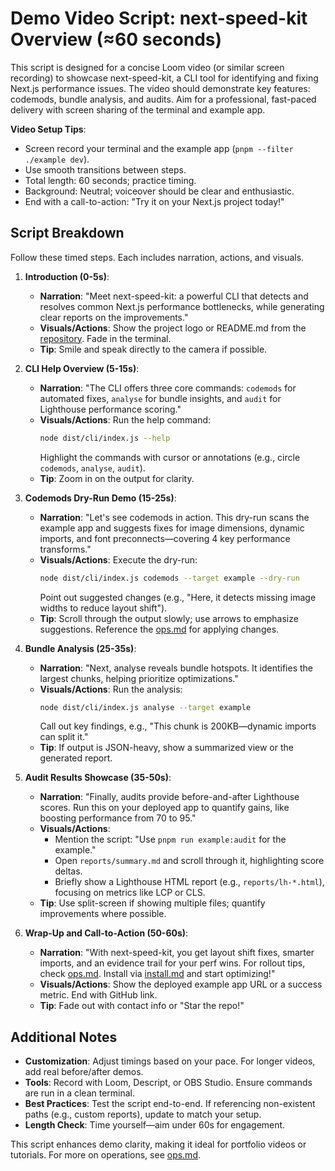 # Demo Video Script: next-speed-kit Overview (≈60 seconds)

This script is designed for a concise Loom video (or similar screen recording) to showcase next-speed-kit, a CLI tool for identifying and fixing Next.js performance issues. The video should demonstrate key features: codemods, bundle analysis, and audits. Aim for a professional, fast-paced delivery with screen sharing of the terminal and example app.

**Video Setup Tips**:
- Screen record your terminal and the example app (`pnpm --filter ./example dev`).
- Use smooth transitions between steps.
- Total length: 60 seconds; practice timing.
- Background: Neutral; voiceover should be clear and enthusiastic.
- End with a call-to-action: "Try it on your Next.js project today!"

## Script Breakdown

Follow these timed steps. Each includes narration, actions, and visuals.

1. **Introduction (0-5s)**:
   - **Narration**: "Meet next-speed-kit: a powerful CLI that detects and resolves common Next.js performance bottlenecks, while generating clear reports on the improvements."
   - **Visuals/Actions**: Show the project logo or README.md from the [repository](https://github.com/salman-uq2024/next-speed-kit). Fade in the terminal.
   - **Tip**: Smile and speak directly to the camera if possible.

2. **CLI Help Overview (5-15s)**:
   - **Narration**: "The CLI offers three core commands: `codemods` for automated fixes, `analyse` for bundle insights, and `audit` for Lighthouse performance scoring."
   - **Visuals/Actions**: Run the help command:
     ```bash
     node dist/cli/index.js --help
     ```
     Highlight the commands with cursor or annotations (e.g., circle `codemods`, `analyse`, `audit`).
   - **Tip**: Zoom in on the output for clarity.

3. **Codemods Dry-Run Demo (15-25s)**:
   - **Narration**: "Let's see codemods in action. This dry-run scans the example app and suggests fixes for image dimensions, dynamic imports, and font preconnects—covering 4 key performance transforms."
   - **Visuals/Actions**: Execute the dry-run:
     ```bash
     node dist/cli/index.js codemods --target example --dry-run
     ```
     Point out suggested changes (e.g., "Here, it detects missing image widths to reduce layout shift").
   - **Tip**: Scroll through the output slowly; use arrows to emphasize suggestions. Reference the [ops.md](./ops.md) for applying changes.

4. **Bundle Analysis (25-35s)**:
   - **Narration**: "Next, analyse reveals bundle hotspots. It identifies the largest chunks, helping prioritize optimizations."
   - **Visuals/Actions**: Run the analysis:
     ```bash
     node dist/cli/index.js analyse --target example
     ```
     Call out key findings, e.g., "This chunk is 200KB—dynamic imports can split it."
   - **Tip**: If output is JSON-heavy, show a summarized view or the generated report.

5. **Audit Results Showcase (35-50s)**:
   - **Narration**: "Finally, audits provide before-and-after Lighthouse scores. Run this on your deployed app to quantify gains, like boosting performance from 70 to 95."
   - **Visuals/Actions**: 
     - Mention the script: "Use `pnpm run example:audit` for the example."
     - Open `reports/summary.md` and scroll through it, highlighting score deltas.
     - Briefly show a Lighthouse HTML report (e.g., `reports/lh-*.html`), focusing on metrics like LCP or CLS.
   - **Tip**: Use split-screen if showing multiple files; quantify improvements where possible.

6. **Wrap-Up and Call-to-Action (50-60s)**:
   - **Narration**: "With next-speed-kit, you get layout shift fixes, smarter imports, and an evidence trail for your perf wins. For rollout tips, check [ops.md](./ops.md). Install via [install.md](./install.md) and start optimizing!"
   - **Visuals/Actions**: Show the deployed example app URL or a success metric. End with GitHub link.
   - **Tip**: Fade out with contact info or "Star the repo!"

## Additional Notes

- **Customization**: Adjust timings based on your pace. For longer videos, add real before/after demos.
- **Tools**: Record with Loom, Descript, or OBS Studio. Ensure commands are run in a clean terminal.
- **Best Practices**: Test the script end-to-end. If referencing non-existent paths (e.g., custom reports), update to match your setup.
- **Length Check**: Time yourself—aim under 60s for engagement.

This script enhances demo clarity, making it ideal for portfolio videos or tutorials. For more on operations, see [ops.md](./ops.md).
